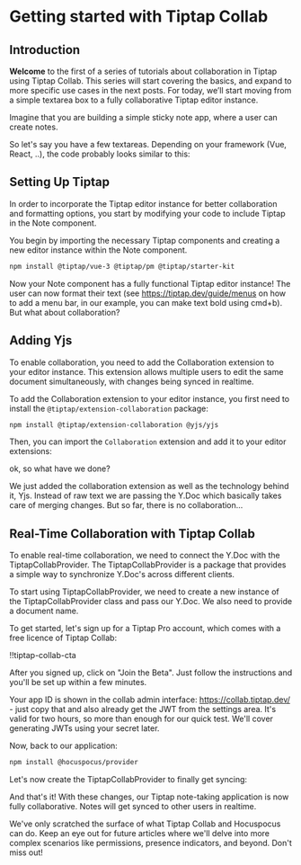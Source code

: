 # Getting started with Tiptap Collab

## Introduction

**Welcome** to the first of a series of tutorials about collaboration in Tiptap using Tiptap Collab. This series will start covering the basics, and expand to more specific use cases in the next posts. For today, we’ll start moving from a simple textarea box to a fully collaborative Tiptap editor instance.

Imagine that you are building a simple sticky note app, where a user can create notes.

So let's say you have a few textareas. Depending on your framework (Vue, React, ..), the code probably looks similar to this:

<tiptap-demo name="Posts/1-1-textarea"></tiptap-demo>

## Setting Up Tiptap

In order to incorporate the Tiptap editor instance for better collaboration and formatting options, you start by modifying your code to include Tiptap in the Note component.

You begin by importing the necessary Tiptap components and creating a new editor instance within the Note component.

```bash
npm install @tiptap/vue-3 @tiptap/pm @tiptap/starter-kit
```

<tiptap-demo name="Posts/1-2-tiptap"></tiptap-demo>

Now your Note component has a fully functional Tiptap editor instance! The user can now format their text (see https://tiptap.dev/guide/menus on how to add a menu bar, in our example, you can make text bold using cmd+b). But what about collaboration?

## Adding Yjs

To enable collaboration, you need to add the Collaboration extension to your editor instance. This extension allows multiple users to edit the same document simultaneously, with changes being synced in realtime.


To add the Collaboration extension to your editor instance, you first need to install the `@tiptap/extension-collaboration` package:

```bash
npm install @tiptap/extension-collaboration @yjs/yjs
```

Then, you can import the `Collaboration` extension and add it to your editor extensions:

<tiptap-demo name="Posts/1-3-yjs"></tiptap-demo>

ok, so what have we done?

We just added the collaboration extension as well as the technology behind it, Yjs. Instead of raw text we are passing the Y.Doc which basically takes care of merging changes. But so far, there is no collaboration...

## Real-Time Collaboration with Tiptap Collab

To enable real-time collaboration, we need to connect the Y.Doc with the TiptapCollabProvider. The TiptapCollabProvider is a package that provides a simple way to synchronize Y.Doc's across different clients.

To start using TiptapCollabProvider, we need to create a new instance of the TiptapCollabProvider class and pass our Y.Doc. We also need to provide a document name.

To get started, let's sign up for a Tiptap Pro account, which comes with a free licence of Tiptap Collab:

!!tiptap-collab-cta

After you signed up, click on "Join the Beta". Just follow the instructions and you'll be set up within a few minutes.

Your app ID is shown in the collab admin interface: https://collab.tiptap.dev/ - just copy that and also already get the JWT from the settings area. It's valid for two hours, so more than enough for our quick test. We'll cover generating JWTs using your secret later.


Now, back to our application:

```bash
npm install @hocuspocus/provider
```

Let's now create the TiptapCollabProvider to finally get syncing:

<tiptap-demo name="Posts/1-4-collab"></tiptap-demo>

And that's it! With these changes, our Tiptap note-taking application is now fully collaborative. Notes will get synced to other users in realtime.


We've only scratched the surface of what Tiptap Collab and Hocuspocus can do. Keep an eye out for future articles where we'll delve into more complex scenarios like permissions, presence indicators, and beyond. Don't miss out!
